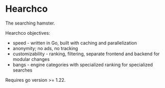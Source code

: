 # Hearchco
The searching hamster.

Hearchco objectives:
+ speed - written in Go, built with caching and parallelization
+ anonymity; no ads, no tracking
+ customizability - ranking, filtering, separate frontend and backend for modular changes
+ bangs - engine categories with specialized ranking for specialized searches

Requires go version >= 1.22.